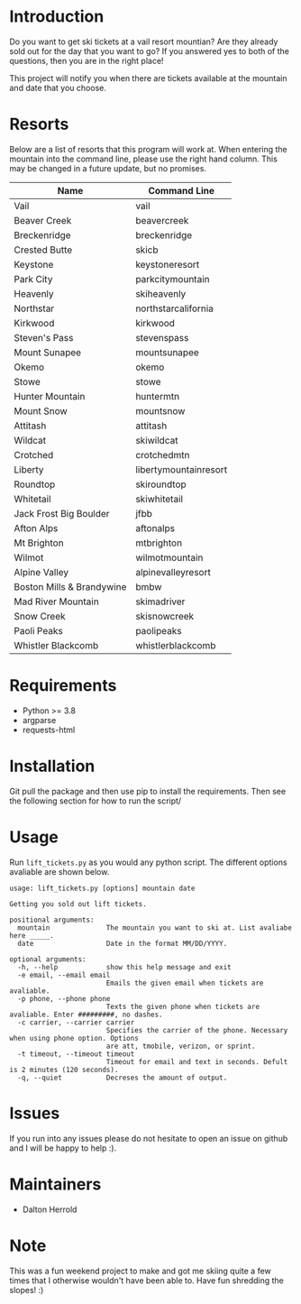 # Introduction
Do you want to get ski tickets at a vail resort mountian? Are they already sold out for the day that you want to go? If you answered yes to both of the questions, then you are in the right place!

This project will notify you when there are tickets available at the mountain and date that you choose. 

# Resorts
Below are a list of resorts that this program will work at. When entering the mountain into the command line, please use the right hand column. This may be changed in a future update, but no promises. 

| Name                          | Command Line          |
| ----------------------------- | --------------------- |
| Vail                          | vail                  |
| Beaver Creek                  | beavercreek           |
| Breckenridge                  | breckenridge          |
| Crested Butte                 | skicb                 |
| Keystone                      | keystoneresort        |
| Park City                     | parkcitymountain      |
| Heavenly                      | skiheavenly           |
| Northstar                     | northstarcalifornia   |
| Kirkwood                      | kirkwood              |
| Steven's Pass                 | stevenspass           |
| Mount Sunapee                 | mountsunapee          |
| Okemo                         | okemo                 |
| Stowe                         | stowe                 |
| Hunter Mountain               | huntermtn             |
| Mount Snow                    | mountsnow             | 
| Attitash                      | attitash              |
| Wildcat                       | skiwildcat            |
| Crotched                      | crotchedmtn           |
| Liberty                       | libertymountainresort |
| Roundtop                      | skiroundtop           |
| Whitetail                     | skiwhitetail          |
| Jack Frost Big Boulder        | jfbb                  |
| Afton Alps                    | aftonalps             |
| Mt Brighton                   | mtbrighton            |
| Wilmot                        | wilmotmountain        |
| Alpine Valley                 | alpinevalleyresort    |
| Boston Mills & Brandywine     | bmbw                  |
| Mad River Mountain            | skimadriver           |
| Snow Creek                    | skisnowcreek          |
| Paoli Peaks                   | paolipeaks            |
| Whistler Blackcomb            | whistlerblackcomb     |

# Requirements
- Python >= 3.8
- argparse
- requests-html

# Installation
Git pull the package and then use pip to install the requirements. Then see the following section for how to run the script/ 

# Usage
Run `lift_tickets.py` as you would any python script. The different options avaliable are shown below. 

```
usage: lift_tickets.py [options] mountain date

Getting you sold out lift tickets.

positional arguments:
  mountain              The mountain you want to ski at. List avaliabe here _____.
  date                  Date in the format MM/DD/YYYY.

optional arguments:
  -h, --help            show this help message and exit
  -e email, --email email
                        Emails the given email when tickets are avaliable.
  -p phone, --phone phone
                        Texts the given phone when tickets are avaliable. Enter #########, no dashes.
  -c carrier, --carrier carrier
                        Specifies the carrier of the phone. Necessary when using phone option. Options
                        are att, tmobile, verizon, or sprint.
  -t timeout, --timeout timeout
                        Timeout for email and text in seconds. Defult is 2 minutes (120 seconds).
  -q, --quiet           Decreses the amount of output.
```

# Issues
If you run into any issues please do not hesitate to open an issue on github and I will be happy to help :).

# Maintainers
- Dalton Herrold

# Note
This was a fun weekend project to make and got me skiing quite a few times that I otherwise wouldn't have been able to. Have fun shredding the slopes! :) 
